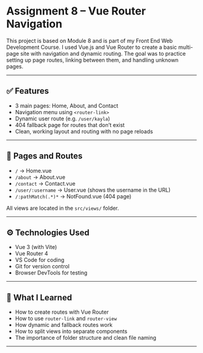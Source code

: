 # Assignment 8 – Vue Router Navigation

This project is based on Module 8 and is part of my Front End Web Development Course. I used Vue.js and Vue Router to create a basic multi-page site with navigation and dynamic routing. The goal was to practice setting up page routes, linking between them, and handling unknown pages.

---

## ✅ Features

- 3 main pages: Home, About, and Contact
- Navigation menu using `<router-link>`
- Dynamic user route (e.g. `/user/kayla`)
- 404 fallback page for routes that don’t exist
- Clean, working layout and routing with no page reloads

---

## 🧩 Pages and Routes

- `/` → Home.vue 
- `/about` → About.vue 
- `/contact` → Contact.vue 
- `/user/:username` → User.vue (shows the username in the URL) 
- `/:pathMatch(.*)*` → NotFound.vue (404 page)

All views are located in the `src/views/` folder.

---

## ⚙️ Technologies Used

- Vue 3 (with Vite)
- Vue Router 4
- VS Code for coding
- Git for version control
- Browser DevTools for testing

---

## 🧠 What I Learned

- How to create routes with Vue Router
- How to use `router-link` and `router-view`
- How dynamic and fallback routes work
- How to split views into separate components
- The importance of folder structure and clean file naming

---